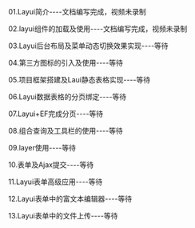 01.Layui简介----文档编写完成，视频未录制

02.layui组件的加载及使用----文档编写完成，视频未录制

03.Layui后台布局及菜单动态切换效果实现----等待

04.第三方图标的引入及使用----等待

05.项目框架搭建及Laui静态表格实现----等待

06.Layui数据表格的分页绑定----等待

07.Layui+EF完成分页----等待

08.组合查询及工具栏的使用----等待

09.layer使用----等待

10.表单及Ajax提交----等待

11.Layui表单高级应用----等待

12.Layui表单中的富文本编辑器----等待

13.Layui表单中的文件上传----等待
